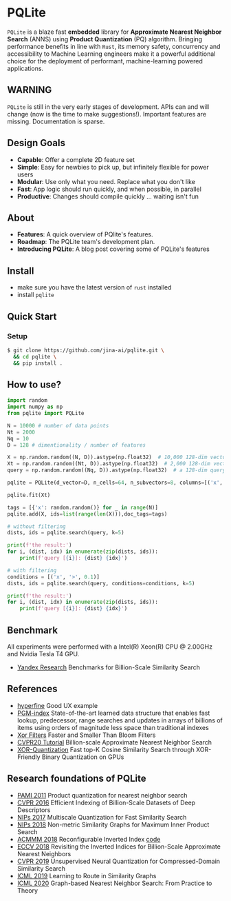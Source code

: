 # PQLite

`PQLite` is a blaze fast **embedded** library for **Approximate Nearest Neighbor Search** (ANNS) using **Product Quantization** (PQ) algorithm.
Bringing performance benefits in line with `Rust`, its memory safety, concurrency and accessibility to Machine Learning engineers make it a powerful additional choice for the deployment of performant, machine-learning powered applications.

## WARNING

`PQLite` is still in the very early stages of development. APIs can and will change (now is the time to make suggestions!). Important features are missing. Documentation is sparse.


## Design Goals

- **Capable**: Offer a complete 2D feature set
- **Simple**: Easy for newbies to pick up, but infinitely flexible for power users
- **Modular**: Use only what you need. Replace what you don't like
- **Fast**: App logic should run quickly, and when possible, in parallel
- **Productive**: Changes should compile quickly ... waiting isn't fun

## About

- **Features**: A quick overview of PQlite's features.
- **Roadmap**: The PQLite team's development plan.
- **Introducing PQLite**: A blog post covering some of PQLite's features

## Install

- make sure you have the latest version of `rust` installed
- install `pqlite`

## Quick Start

### Setup

```bash
$ git clone https://github.com/jina-ai/pqlite.git \
  && cd pqlite \
  && pip install .
```
## How to use?

```python
import random
import numpy as np
from pqlite import PQLite

N = 10000 # number of data points
Nt = 2000
Nq = 10
D = 128 # dimentionality / number of features

X = np.random.random((N, D)).astype(np.float32)  # 10,000 128-dim vectors to be indexed
Xt = np.random.random((Nt, D)).astype(np.float32)  # 2,000 128-dim vectors for training
query = np.random.random((Nq, D)).astype(np.float32)  # a 128-dim query vector

pqlite = PQLite(d_vector=D, n_cells=64, n_subvectors=8, columns=[('x', float, True)])

pqlite.fit(Xt)

tags = [{'x': random.random()} for _ in range(N)]
pqlite.add(X, ids=list(range(len(X))),doc_tags=tags)

# without filtering
dists, ids = pqlite.search(query, k=5)

print(f'the result:')
for i, (dist, idx) in enumerate(zip(dists, ids)):
    print(f'query [{i}]: {dist} {idx}')

# with filtering
conditions = [('x', '>', 0.1)]
dists, ids = pqlite.search(query, conditions=conditions, k=5)

print(f'the result:')
for i, (dist, idx) in enumerate(zip(dists, ids)):
    print(f'query [{i}]: {dist} {idx}')
```

## Benchmark

All experiments were performed with a Intel(R) Xeon(R) CPU @ 2.00GHz and Nvidia Tesla T4 GPU.

- [Yandex Research](https://research.yandex.com/datasets/biganns) Benchmarks for Billion-Scale Similarity Search



## References

- [hyperfine](https://github.com/sharkdp/hyperfine) Good UX example
- [PGM-index](https://github.com/gvinciguerra/PGM-index) State-of-the-art learned data structure that enables fast lookup, predecessor, range searches and updates in arrays of billions of items using orders of magnitude less space than traditional indexes
- [Xor Filters](https://lemire.me/blog/2019/12/19/xor-filters-faster-and-smaller-than-bloom-filters/) Faster and Smaller Than Bloom Filters
- [CVPR20 Tutorial](https://www.youtube.com/watch?v=SKrHs03i08Q&list=PLKQB14e0EJUWaTnwgQogJ3nSLzEFNn9d8&t=849s) Billion-scale Approximate Nearest Neighbor Search
- [XOR-Quantization](https://arxiv.org/pdf/2008.02002.pdf) Fast top-K Cosine Similarity Search through XOR-Friendly Binary Quantization on GPUs

## Research foundations of PQLite

- [PAMI 2011](https://hal.inria.fr/inria-00514462v1/document) Product quantization for nearest neighbor search
- [CVPR 2016](https://research.yandex.com/publications/138) Efficient Indexing of Billion-Scale Datasets of Deep Descriptors
- [NIPs 2017](https://papers.nips.cc/paper/2017/file/b6617980ce90f637e68c3ebe8b9be745-Paper.pdf) Multiscale Quantization for Fast Similarity Search
- [NIPs 2018](https://research.yandex.com/publications/187) Non-metric Similarity Graphs for Maximum Inner Product Search
- [ACMMM 2018](https://arxiv.org/abs/1808.03969) Reconfigurable Inverted Index [code](https://github.com/matsui528/rii)
- [ECCV 2018](https://arxiv.org/abs/1802.02422) Revisiting the Inverted Indices for Billion-Scale Approximate Nearest Neighbors
- [CVPR 2019](https://research.yandex.com/publications/196) Unsupervised Neural Quantization for Compressed-Domain Similarity Search
- [ICML 2019](https://research.yandex.com/publications/188) Learning to Route in Similarity Graphs
- [ICML 2020](https://research.yandex.com/publications/280) Graph-based Nearest Neighbor Search: From Practice to Theory
